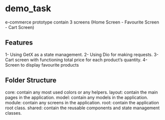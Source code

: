 # demo_task

e-commerce prototype contain 3 screens (Home Screen - Favourite Screen - Cart Screen)

## Features

1- Using GetX as a state management.
2- Using Dio for making requests.
3- Cart screen with functioning total price for each product’s quantity.
4- Screen to display favourite products

## Folder Structure

core: contain any most used colors or any helpers. 
layout: contain the main pages in the application. 
model: contain any models in the application. 
module: contain any screens in the application. 
root: contain the application root class. 
shared: contain the reusable components and state management classes.
